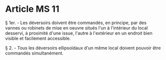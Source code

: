# Article MS 11

§ 1er. - Les déversoirs doivent être commandés, en principe, par des vannes ou robinets de mise en oeuvre situés l'un à l'intérieur du local desservi, à proximité d'une issue, l'autre à l'extérieur en un endroit bien visible et facilement accessible.

§ 2. - Tous les déversoirs ellipsoïdaux d'un même local doivent pouvoir être commandés simultanément.
